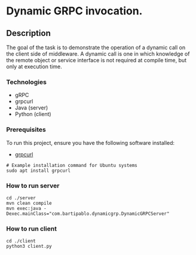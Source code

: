 # Dynamic GRPC invocation.

## Description

The goal of the task is to demonstrate the operation of a dynamic call on the client side of middleware. A dynamic call is one in which knowledge of the remote object or service interface is not required at compile time, but only at execution time. 

### Technologies
- gRPC
- grpcurl
- Java (server)
- Python (client)

### Prerequisites

To run this project, ensure you have the following software installed:
- [grpcurl](https://github.com/fullstorydev/grpcurl)
```
# Example installation command for Ubuntu systems
sudo apt install grpcurl
```

### How to run server
```
cd ./server
mvn clean compile
mvn exec:java -Dexec.mainClass="com.bartipablo.dynamicgrp.DynamicGRPCServer"
```

### How to run client
```
cd ./client
python3 client.py
```